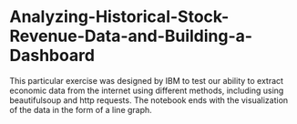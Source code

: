 # Analyzing-Historical-Stock-Revenue-Data-and-Building-a-Dashboard

This particular exercise was designed by IBM to test our ability to extract economic data from the internet using different methods, including using beautifulsoup and http requests.
The notebook ends with the visualization of the data in the form of a line graph.
